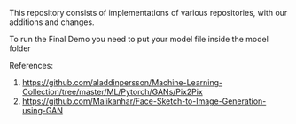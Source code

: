 This repository consists of implementations of various repositories, with our additions and changes.

To run the Final Demo you need to put your model file inside the model folder

References:
1. https://github.com/aladdinpersson/Machine-Learning-Collection/tree/master/ML/Pytorch/GANs/Pix2Pix
2. https://github.com/Malikanhar/Face-Sketch-to-Image-Generation-using-GAN


